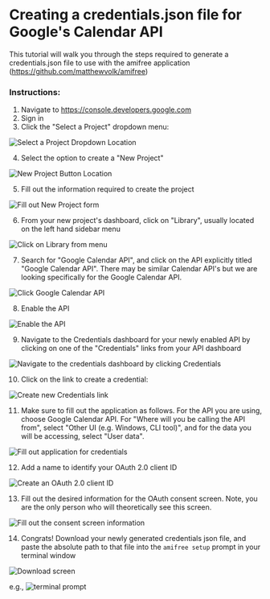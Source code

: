 # Creating a credentials.json file for Google's Calendar API
This tutorial will walk you through the steps required to generate a credentials.json file to use with the amifree application (https://github.com/matthewvolk/amifree)

### Instructions:
1. Navigate to https://console.developers.google.com
2. Sign in
3. Click the "Select a Project" dropdown menu:

![Select a Project Dropdown Location](https://i.imgur.com/I8sCt8m.png)

4. Select the option to create a "New Project"

![New Project Button Location](https://i.imgur.com/mals1kO.png)

5. Fill out the information required to create the project

![Fill out New Project form](https://i.imgur.com/soiyLH8.png)

6. From your new project's dashboard, click on "Library", usually located on the left hand sidebar menu

![Click on Library from menu](https://i.imgur.com/6B3wx5j.png)

7. Search for "Google Calendar API", and click on the API explicitly titled "Google Calendar API". There may be similar Calendar API's but we are looking specifically for the Google Calendar API.

![Click Google Calendar API](https://i.imgur.com/GVIagK3.png)

8. Enable the API

![Enable the API](https://i.imgur.com/CcqwOvR.png)

9. Navigate to the Credentials dashboard for your newly enabled API by clicking on one of the "Credentials" links from your API dashboard

![Navigate to the credentials dashboard by clicking Credentials](https://i.imgur.com/IvzykIj.png)

10. Click on the link to create a credential:

![Create new Credentials link](https://i.imgur.com/wmarSYO.png)

11. Make sure to fill out the application as follows. For the API you are using, choose Google Calendar API. For "Where will you be calling the API from", select "Other UI (e.g. Windows, CLI tool)", and for the data you will be accessing, select "User data".

![Fill out application for credentials](https://i.imgur.com/xSCtbR4.png)

12. Add a name to identify your OAuth 2.0 client ID

![Create an OAuth 2.0 client ID](https://i.imgur.com/IzbFeY6.png)

13. Fill out the desired information for the OAuth consent screen. Note, you are the only person who will theoretically see this screen.

![Fill out the consent screen information](https://i.imgur.com/YAbOJ0G.png)

14. Congrats! Download your newly generated credentials json file, and paste the absolute path to that file into the `amifree setup` prompt in your terminal window

![Download screen](https://i.imgur.com/6tjKRd9.png)

e.g.,
![terminal prompt](https://i.imgur.com/OVZjOk5.png)